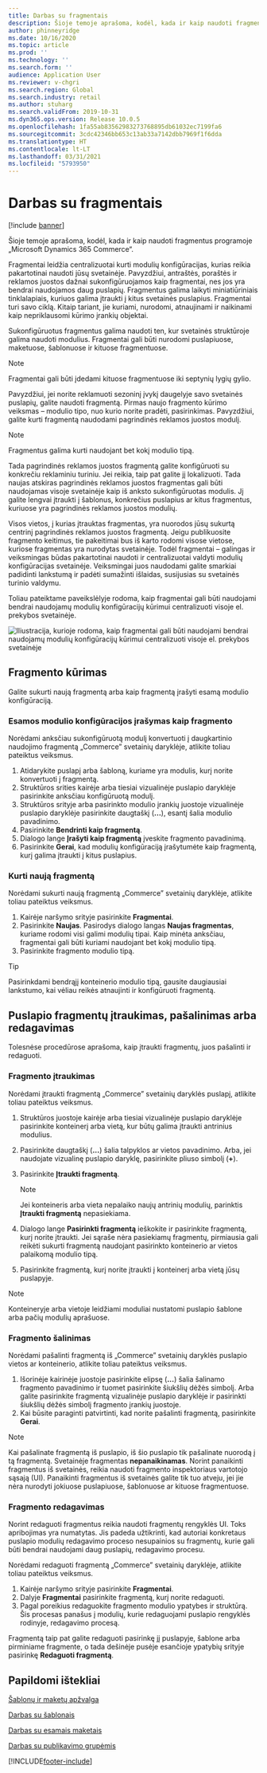 ```yaml
---
title: Darbas su fragmentais
description: Šioje temoje aprašoma, kodėl, kada ir kaip naudoti fragmentus programoje „Microsoft Dynamics 365 Commerce“.
author: phinneyridge
ms.date: 10/16/2020
ms.topic: article
ms.prod: ''
ms.technology: ''
ms.search.form: ''
audience: Application User
ms.reviewer: v-chgri
ms.search.region: Global
ms.search.industry: retail
ms.author: stuharg
ms.search.validFrom: 2019-10-31
ms.dyn365.ops.version: Release 10.0.5
ms.openlocfilehash: 1fa55ab83562983273768895db61032ec7199fa6
ms.sourcegitcommit: 3cdc42346bb653c13ab33a7142dbb7969f1f6dda
ms.translationtype: HT
ms.contentlocale: lt-LT
ms.lasthandoff: 03/31/2021
ms.locfileid: "5793950"
---
```

# <a name="work-with-fragments"></a>Darbas su fragmentais 

[!include [banner](includes/banner.md)]

Šioje temoje aprašoma, kodėl, kada ir kaip naudoti fragmentus programoje „Microsoft Dynamics 365 Commerce“.

Fragmentai leidžia centralizuotai kurti modulių konfigūracijas, kurias reikia pakartotinai naudoti jūsų svetainėje. Pavyzdžiui, antraštės, poraštės ir reklamos juostos dažnai sukonfigūruojamos kaip fragmentai, nes jos yra bendrai naudojamos daug puslapių. Fragmentus galima laikyti miniatiūriniais tinklalapiais, kuriuos galima įtraukti į kitus svetainės puslapius. Fragmentai turi savo ciklą. Kitaip tariant, jie kuriami, nurodomi, atnaujinami ir naikinami kaip nepriklausomi kūrimo įrankių objektai.

Sukonfigūruotus fragmentus galima naudoti ten, kur svetainės struktūroje galima naudoti modulius. Fragmentai gali būti nurodomi puslapiuose, maketuose, šablonuose ir kituose fragmentuose.

> [!NOTE]
> Fragmentai gali būti įdedami kituose fragmentuose iki septynių lygių gylio.

Pavyzdžiui, jei norite reklamuoti sezoninį įvykį daugelyje savo svetainės puslapių, galite naudoti fragmentą. Pirmas naujo fragmento kūrimo veiksmas – modulio tipo, nuo kurio norite pradėti, pasirinkimas. Pavyzdžiui, galite kurti fragmentą naudodami pagrindinės reklamos juostos modulį.

> [!NOTE]
> Fragmentus galima kurti naudojant bet kokį modulio tipą.

Tada pagrindinės reklamos juostos fragmentą galite konfigūruoti su konkrečiu reklaminiu turiniu. Jei reikia, taip pat galite jį lokalizuoti. Tada naujas atskiras pagrindinės reklamos juostos fragmentas gali būti naudojamas visoje svetainėje kaip iš anksto sukonfigūruotas modulis. Jį galite lengvai įtraukti į šablonus, konkrečius puslapius ar kitus fragmentus, kuriuose yra pagrindinės reklamos juostos modulių.

Visos vietos, į kurias įtrauktas fragmentas, yra nuorodos jūsų sukurtą centrinį pagrindinės reklamos juostos fragmentą. Jeigu publikuosite fragmento keitimus, tie pakeitimai bus iš karto rodomi visose vietose, kuriose fragmentas yra nurodytas svetainėje. Todėl fragmentai – galingas ir veiksmingas būdas pakartotinai naudoti ir centralizuotai valdyti modulių konfigūracijas svetainėje. Veiksmingai juos naudodami galite smarkiai padidinti lankstumą ir padėti sumažinti išlaidas, susijusias su svetainės turinio valdymu.

Toliau pateiktame paveikslėlyje rodoma, kaip fragmentai gali būti naudojami bendrai naudojamų modulių konfigūracijų kūrimui centralizuoti visoje el. prekybos svetainėje.

![Iliustracija, kurioje rodoma, kaip fragmentai gali būti naudojami bendrai naudojamų modulių konfigūracijų kūrimui centralizuoti visoje el. prekybos svetainėje](./media/fragment-figure1.png)

## <a name="create-a-fragment"></a>Fragmento kūrimas

Galite sukurti naują fragmentą arba kaip fragmentą įrašyti esamą modulio konfigūraciją.

### <a name="save-an-existing-module-configuration-as-a-fragment"></a>Esamos modulio konfigūracijos įrašymas kaip fragmento

Norėdami anksčiau sukonfigūruotą modulį konvertuoti į daugkartinio naudojimo fragmentą „Commerce” svetainių daryklėje, atlikite toliau pateiktus veiksmus.

1. Atidarykite puslapį arba šabloną, kuriame yra modulis, kurį norite konvertuoti į fragmentą.
1. Struktūros srities kairėje arba tiesiai vizualinėje puslapio daryklėje pasirinkite anksčiau konfigūruotą modulį.
1. Struktūros srityje arba pasirinkto modulio įrankių juostoje vizualinėje puslapio daryklėje pasirinkite daugtaškį (**...**), esantį šalia modulio pavadinimo. 
1. Pasirinkite **Bendrinti kaip fragmentą**. 
1. Dialogo lange **Įrašyti kaip fragmentą** įveskite fragmento pavadinimą.
1. Pasirinkite **Gerai**, kad modulių konfigūraciją įrašytumėte kaip fragmentą, kurį galima įtraukti į kitus puslapius.
<!-- The following image shows how to save a module configuration as a fragment.-->
<!--![A screen capture of how to save a module configuration as a fragment](./media/save-as-fragment.png)-->

### <a name="create-a-new-fragment"></a>Kurti naują fragmentą

Norėdami sukurti naują fragmentą „Commerce” svetainių daryklėje, atlikite toliau pateiktus veiksmus.

1. Kairėje naršymo srityje pasirinkite **Fragmentai**.
1. Pasirinkite **Naujas**. Pasirodys dialogo langas **Naujas fragmentas**, kuriame rodomi visi galimi modulių tipai. Kaip minėta anksčiau, fragmentai gali būti kuriami naudojant bet kokį modulio tipą.
1. Pasirinkite fragmento modulio tipą.

<!-- The following image shows where to create a new fragment.-->
<!-- ![A screen capture of where to create a new fragment](./media/fragment-nav-menu.png)-->
> [!TIP]
> Pasirinkdami bendrąjį konteinerio modulio tipą, gausite daugiausiai lankstumo, kai vėliau reikės atnaujinti ir konfigūruoti fragmentą.

## <a name="add-remove-or-edit-fragments-on-a-page"></a>Puslapio fragmentų įtraukimas, pašalinimas arba redagavimas

Tolesnėse procedūrose aprašoma, kaip įtraukti fragmentų, juos pašalinti ir redaguoti.

### <a name="add-a-fragment"></a>Fragmento įtraukimas

Norėdami įtraukti fragmentą „Commerce” svetainių daryklės puslapį, atlikite toliau pateiktus veiksmus.

1. Struktūros juostoje kairėje arba tiesiai vizualinėje puslapio daryklėje pasirinkite konteinerį arba vietą, kur būtų galima įtraukti antrinius modulius.
1. Pasirinkite daugtaškį (**...**) šalia talpyklos ar vietos pavadinimo.  Arba, jei naudojate vizualinę puslapio daryklę, pasirinkite pliuso simbolį (**+**).  
1. Pasirinkite **Įtraukti fragmentą**.
    <!-- ![A screen capture of how to add an existing fragment to a slot or container](./media/add-fragment.png)-->
 
    > [!NOTE]
    > Jei konteineris arba vieta nepalaiko naujų antrinių modulių, parinktis **Įtraukti fragmentą** nepasiekiama.
    
1. Dialogo lange **Pasirinkti fragmentą** ieškokite ir pasirinkite fragmentą, kurį norite įtraukti. Jei sąraše nėra pasiekiamų fragmentų, pirmiausia gali reikėti sukurti fragmentą naudojant pasirinkto konteinerio ar vietos palaikomą modulio tipą.
1. Pasirinkite fragmentą, kurį norite įtraukti į konteinerį arba vietą jūsų puslapyje.
<!--    ![A screen capture of the fragment picker modal window](./media/fragment-picker.png)-->

> [!NOTE]
> Konteineryje arba vietoje leidžiami moduliai nustatomi puslapio šablone arba pačių modulių aprašuose.

### <a name="remove-a-fragment"></a>Fragmento šalinimas

Norėdami pašalinti fragmentą iš „Commerce” svetainių daryklės puslapio vietos ar konteinerio, atlikite toliau pateiktus veiksmus.

1. Išorinėje kairinėje juostoje pasirinkite elipsę (**...**) šalia šalinamo fragmento pavadinimo ir tuomet pasirinkite šiukšlių dėžės simbolį.  Arba galite pasirinkite fragmentą vizualinėje puslapio daryklėje ir pasirinkti šiukšlių dėžės simbolį fragmento įrankių juostoje.
1. Kai būsite paraginti patvirtinti, kad norite pašalinti fragmentą, pasirinkite **Gerai**.

> [!NOTE]
> Kai pašalinate fragmentą iš puslapio, iš šio puslapio tik pašalinate nuorodą į tą fragmentą. Svetainėje fragmentas **nepanaikinamas**. Norint panaikinti fragmentus iš svetainės, reikia naudoti fragmento inspektoriaus vartotojo sąsają (UI). Panaikinti fragmentus iš svetainės galite tik tuo atveju, jei jie nėra nurodyti jokiuose puslapiuose, šablonuose ar kituose fragmentuose.

### <a name="edit-a-fragment"></a>Fragmento redagavimas

Norint redaguoti fragmentus reikia naudoti fragmentų rengyklės UI. Toks apribojimas yra numatytas. Jis padeda užtikrinti, kad autoriai konkretaus puslapio modulių redagavimo proceso nesupainios su fragmentų, kurie gali būti bendrai naudojami daug puslapių, redagavimo procesu.

Norėdami redaguoti fragmentą „Commerce” svetainių daryklėje, atlikite toliau pateiktus veiksmus.

1. Kairėje naršymo srityje pasirinkite **Fragmentai**.
1. Dalyje **Fragmentai** pasirinkite fragmentą, kurį norite redaguoti.
1. Pagal poreikius redaguokite fragmento modulio ypatybes ir struktūrą. Šis procesas panašus į modulių, kurie redaguojami puslapio rengyklės rodinyje, redagavimo procesą.

Fragmentą taip pat galite redaguoti pasirinkę jį puslapyje, šablone arba pirminiame fragmente, o tada dešinėje pusėje esančioje ypatybių srityje pasirinkę **Redaguoti fragmentą**.

## <a name="additional-resources"></a>Papildomi ištekliai

[Šablonų ir maketų apžvalga](templates-layouts-overview.md)

[Darbas su šablonais](work-with-templates.md)

[Darbas su esamais maketais](work-with-layouts.md)

[Darbas su publikavimo grupėmis](publish-groups.md)


[!INCLUDE[footer-include](../includes/footer-banner.md)]

